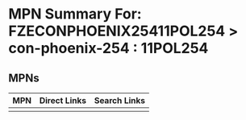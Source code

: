 



# MPN Summary For: FZECONPHOENIX25411POL254 > con-phoenix-254 : 11POL254

## MPNs
  

|MPN|Direct Links|Search Links|
| :--- | :--- | :--- |
||||
